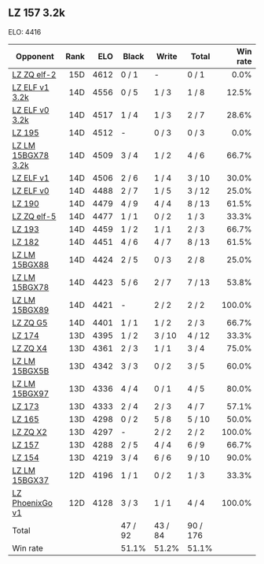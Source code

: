 ## LZ 157 3.2k ##

ELO: 4416

Opponent | Rank | ELO | Black | Write | Total | Win rate
---------|-----:|----:|-------|-------|-------|-------:
[LZ ZQ elf-2](LZ%20ZQ%20elf-2.md) | 15D | 4612 | 0 / 1 | - | 0 / 1 | 0.0%
[LZ ELF v1 3.2k](LZ%20ELF%20v1%203.2k.md) | 14D | 4556 | 0 / 5 | 1 / 3 | 1 / 8 | 12.5%
[LZ ELF v0 3.2k](LZ%20ELF%20v0%203.2k.md) | 14D | 4517 | 1 / 4 | 1 / 3 | 2 / 7 | 28.6%
[LZ 195](LZ%20195.md) | 14D | 4512 | - | 0 / 3 | 0 / 3 | 0.0%
[LZ LM 15BGX78 3.2k](LZ%20LM%2015BGX78%203.2k.md) | 14D | 4509 | 3 / 4 | 1 / 2 | 4 / 6 | 66.7%
[LZ ELF v1](LZ%20ELF%20v1.md) | 14D | 4506 | 2 / 6 | 1 / 4 | 3 / 10 | 30.0%
[LZ ELF v0](LZ%20ELF%20v0.md) | 14D | 4488 | 2 / 7 | 1 / 5 | 3 / 12 | 25.0%
[LZ 190](LZ%20190.md) | 14D | 4479 | 4 / 9 | 4 / 4 | 8 / 13 | 61.5%
[LZ ZQ elf-5](LZ%20ZQ%20elf-5.md) | 14D | 4477 | 1 / 1 | 0 / 2 | 1 / 3 | 33.3%
[LZ 193](LZ%20193.md) | 14D | 4459 | 1 / 2 | 1 / 1 | 2 / 3 | 66.7%
[LZ 182](LZ%20182.md) | 14D | 4451 | 4 / 6 | 4 / 7 | 8 / 13 | 61.5%
[LZ LM 15BGX88](LZ%20LM%2015BGX88.md) | 14D | 4424 | 2 / 5 | 0 / 3 | 2 / 8 | 25.0%
[LZ LM 15BGX78](LZ%20LM%2015BGX78.md) | 14D | 4423 | 5 / 6 | 2 / 7 | 7 / 13 | 53.8%
[LZ LM 15BGX89](LZ%20LM%2015BGX89.md) | 14D | 4421 | - | 2 / 2 | 2 / 2 | 100.0%
[LZ ZQ G5](LZ%20ZQ%20G5.md) | 14D | 4401 | 1 / 1 | 1 / 2 | 2 / 3 | 66.7%
[LZ 174](LZ%20174.md) | 13D | 4395 | 1 / 2 | 3 / 10 | 4 / 12 | 33.3%
[LZ ZQ X4](LZ%20ZQ%20X4.md) | 13D | 4361 | 2 / 3 | 1 / 1 | 3 / 4 | 75.0%
[LZ LM 15BGX5B](LZ%20LM%2015BGX5B.md) | 13D | 4342 | 3 / 3 | 0 / 2 | 3 / 5 | 60.0%
[LZ LM 15BGX97](LZ%20LM%2015BGX97.md) | 13D | 4336 | 4 / 4 | 0 / 1 | 4 / 5 | 80.0%
[LZ 173](LZ%20173.md) | 13D | 4333 | 2 / 4 | 2 / 3 | 4 / 7 | 57.1%
[LZ 165](LZ%20165.md) | 13D | 4298 | 0 / 2 | 5 / 8 | 5 / 10 | 50.0%
[LZ ZQ X2](LZ%20ZQ%20X2.md) | 13D | 4297 | - | 2 / 2 | 2 / 2 | 100.0%
[LZ 157](LZ%20157.md) | 13D | 4288 | 2 / 5 | 4 / 4 | 6 / 9 | 66.7%
[LZ 154](LZ%20154.md) | 13D | 4219 | 3 / 4 | 6 / 6 | 9 / 10 | 90.0%
[LZ LM 15BGX37](LZ%20LM%2015BGX37.md) | 12D | 4196 | 1 / 1 | 0 / 2 | 1 / 3 | 33.3%
[LZ PhoenixGo v1](LZ%20PhoenixGo%20v1.md) | 12D | 4128 | 3 / 3 | 1 / 1 | 4 / 4 | 100.0%
Total | | | 47 / 92 | 43 / 84 | 90 / 176 | 
Win rate| | | 51.1% | 51.2% | 51.1% | 
